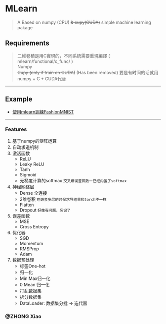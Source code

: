 # MLearn
> A Based on numpy (CPU) ~~& cupy(CUDA)~~ simple machine learning pakage

## Requirements
> 二維卷積是用C實現的，不同系統需要重現編譯 ( mlearn/functional/c_func/ )  
> Numpy  
> ~~Cupy (only if train on CUDA)~~ (Has been removed) 要是有时间的话就用numpy + C + CUDA代替

----
## Example
- [使用mlearn訓練FashionMNIST](./mlearn_test.ipynb)

----
### Features
1. 基于numpy的矩阵运算
2. 自动求道机制
3. 激活函数
    - ReLU
    - Leaky ReLU
    - Tanh
    - Sigmoid
    - 无梯度计算的softmax `交叉熵误差函数一已经内置了softmax`
4. 神经网络层
    - Dense 全连接
    - 2维卷积 `在嵌套多层的时候求导结果和torch不一样`
    - Flatten
    - Dropout `好像有问题，忘记了`
5. 误差函数
    - MSE
    - Cross Entropy
6. 优化器
    - SGD
    - Momentum
    - RMSProp
    - Adam
7. 数据预处理
    - 标签One-hot
    - 归一化
    - Min Max归一化
    - 0 Mean 归一化
    - 打乱数据集
    - 拆分数据集
    - DataLoader: 数据集分批 -> 迭代器
  
### @ZHONG Xiao
